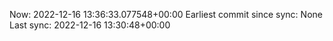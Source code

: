 Now: 2022-12-16 13:36:33.077548+00:00 Earliest commit since sync: None Last sync: 2022-12-16 13:30:48+00:00
